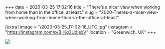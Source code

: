 +++
date = 2020-03-25 17:02:16
title = "There’s a nicer view when working from home than in the office, at least."
slug = "2020-Theres-a-nicer-view-when-working-from-home-than-in-the-office-at-least"

[extra]
image = "/2020-03-25_17-02-16_UTC.jpg"
instagram = "https://instagram.com/p/B-Kg3UdjexV"
location = "Greenwich, UK"
+++

<img src="/2020-03-25_17-02-16_UTC.jpg" />
